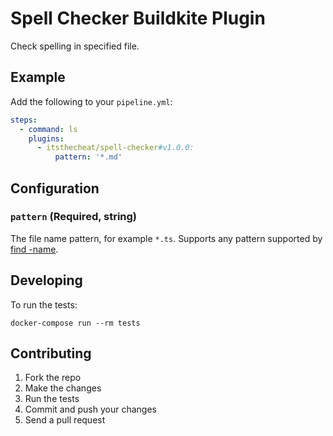 # Spell Checker Buildkite Plugin

Check spelling in specified file.

## Example

Add the following to your `pipeline.yml`:

```yml
steps:
  - command: ls
    plugins:
      - itsthecheat/spell-checker#v1.0.0:
          pattern: '*.md'
```

## Configuration

### `pattern` (Required, string)

The file name pattern, for example `*.ts`. Supports any pattern supported by [find -name](http://man7.org/linux/man-pages/man1/find.1.html).

## Developing

To run the tests:

```shell
docker-compose run --rm tests
```

## Contributing

1. Fork the repo
2. Make the changes
3. Run the tests
4. Commit and push your changes
5. Send a pull request